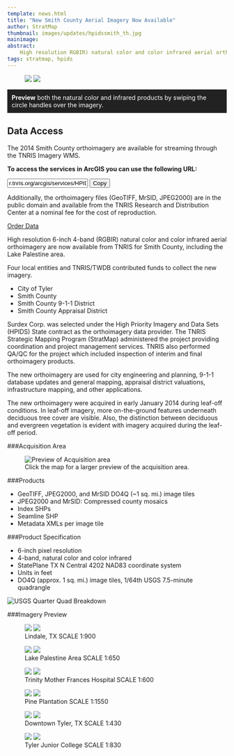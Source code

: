 ```yaml
---
template: news.html
title: "New Smith County Aerial Imagery Now Available"
author: StratMap
thumbnail: images/updates/hpidssmith_th.jpg
mainimage: 
abstract: 
    High resolution RGBIR) natural color and color infrared aerial orthoimagery are now available from TNRIS for Smith County, and Lake Palestine area.
tags: stratmap, hpids
---
```



<figure>
<div id="imageCompare1" class='twentytwenty-container'>
  <img class="img-responsive" src="https://www.tnris.org/sites/default/files/rosegarden_nc.jpg">
  <img class="img-responsive" src="https://www.tnris.org/sites/default/files/rosegarden_cir.jpg">
</div>
</figure>

<p style="background: #222222; color: white; padding: 10px;"><strong>Preview</strong> both the natural color and infrared products by swiping the circle handles over the imagery.</p>


<div class="dataBox">
<h2>Data Access</h2>
<p>The 2014 Smith County orthoimagery are available for streaming through the TNRIS Imagery WMS.</p>
<p><strong>To access the services in ArcGIS you can use the following URL:</strong></p>
<div id="shareLinkContainer" style="display: block;">
<div id="shareLinkBox">
<div class="input-group copy-url-container">
<input class="wms-url copy-url-input form-control" type="text" readonly
value="r.tnris.org/arcgis/services/HPIDS/HPIDS_Smith_2014_NC/ImageServer/WMSServer">

<span class="input-group-btn">
<button class="btn btn-info copy-url-btn" type="button">
<i class="fa fa-clipboard"></i> Copy
</button>
</span>
</div>

</div>
</div>
<p>Additionally, the orthoimagery files (GeoTIFF, MrSID, JPEG2000) are in the public domain and available from the TNRIS Research and Distribution Center at a nominal fee for the cost of reproduction.</p>
<p> <a href="https://www.tnris.org/order-form"  class="btn btn-tnris btn-lg">Order Data</a></p>
</div>

High resolution 6-inch 4-band (RGBIR) natural color and color infrared aerial orthoimagery are now available from TNRIS for Smith County, including the Lake Palestine area.

Four local entities and TNRIS/TWDB contributed funds to collect the new imagery.
* City of Tyler
* Smith County
* Smith County 9-1-1 District
* Smith County Appraisal District

Surdex Corp. was selected under the High Priority Imagery and Data Sets (HPIDS) State contract as the orthoimagery data provider. The TNRIS Strategic Mapping Program (StratMap) administered the project providing coordination and project management services. TNRIS also performed QA/QC for the project which included inspection of interim and final orthoimagery products.

The new orthoimagery are used for city engineering and planning, 9-1-1 database updates and general mapping, appraisal district valuations, infrastructure mapping, and other applications.

The new orthoimagery were acquired in early January 2014 during leaf-off conditions. In leaf-off imagery, more on-the-ground features underneath deciduous tree cover are visible. Also, the distinction between deciduous and evergreen vegetation is evident with imagery acquired during the leaf-off period.

###Acquisition Area

<figure>
<img class="smithpreview  img-responsive" src="https://www.tnris.org/sites/default/files/2014_Smith_Ortho_Acquisition_sm.jpg" alt="Preview of Acquisition area">
<figcaption>Click the map for a larger preview of the acquisition area.</figcaption>
</figure>

###Products

* GeoTIFF, JPEG2000, and MrSID DO4Q (~1 sq. mi.) image tiles
* JPEG2000 and MrSID: Compressed county mosaics
* Index SHPs
* Seamline SHP
* Metadata XMLs per image tile

###Product Specification

* 6-inch pixel resolution
* 4-band, natural color and color infrared
* StatePlane TX N Central 4202 NAD83 coordinate system
* Units in feet
* DO4Q (approx. 1 sq. mi.) image tiles, 1/64th USGS 7.5-minute quadrangle
<img src="https://www.tnris.org/sites/default/files/usgs_quad.jpg" alt="USGS Quarter Quad Breakdown">

###Imagery Preview

<figure>
<div id="imageCompare2" class='twentytwenty-container'>
  <img src="https://www.tnris.org/sites/default/files/lindalesmith_nc.jpg">
  <img src="https://www.tnris.org/sites/default/files/lindalesmith_cir.jpg">
</div>
<figcaption>Lindale, TX  SCALE 1:900</figcaption>
</figure>
<figure>
<div id="imageCompare3" class='twentytwenty-container'>
  <img src="https://www.tnris.org/sites/default/files/lakepalestine_nc.jpg">
  <img src="https://www.tnris.org/sites/default/files/lakepalestine_cir.jpg">
</div>
<figcaption>Lake Palestine Area  SCALE 1:650</figcaption>
</figure>
<figure>
<div id="imageCompare4" class='twentytwenty-container'>
  <img src="https://www.tnris.org/sites/default/files/motherfrances_nc.jpg">
  <img src="https://www.tnris.org/sites/default/files/motherfrances_cir.jpg">
</div>
<figcaption>Trinity Mother Frances Hospital  SCALE 1:600</figcaption>
</figure>
<figure>
<div id="imageCompare5" class='twentytwenty-container'>
  <img src="https://www.tnris.org/sites/default/files/pineplantation_nc.jpg">
  <img src="https://www.tnris.org/sites/default/files/pineplantation_cir.jpg">
</div>
<figcaption>Pine Plantation  SCALE 1:1550</figcaption>
</figure>
<figure>
<div id="imageCompare6" class='twentytwenty-container'>
  <img src="https://www.tnris.org/sites/default/files/downtown1_Smith_nc.jpg">
  <img src="https://www.tnris.org/sites/default/files/downtown1_Smith_cir.jpg">
</div>
<figcaption>Downtown Tyler, TX  SCALE 1:430</figcaption>
</figure>
<figure>
<div id="imageCompare7" class='twentytwenty-container'>
  <img src="https://www.tnris.org/sites/default/files/tjc_nc.jpg">
  <img src="https://www.tnris.org/sites/default/files/tjc_cir.jpg">
</div>
<figcaption>Tyler Junior College  SCALE 1:830</figcaption>
</figure>
<figure>